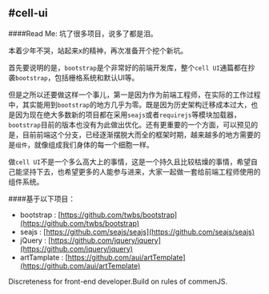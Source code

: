 #cell-ui
-------
####Read Me:
坑了很多项目，说多了都是泪。

本着少年不哭，站起来x的精神，再次准备开个挖个新坑。

首先要说明的是，``bootstrap``是个非常好的前端开发库，整个``cell UI``通篇都在抄袭``bootstrap``，包括栅格系统和默认UI等。

但是之所以还要做这样一个事儿，第一是因为作为前端工程师，在实际的工作过程中，其实能用到``bootstrap``的地方几乎为零。既是因为历史架构迁移成本过大，也是因为现在绝大多数新的项目都在采用``seajs``或者``requirejs``等模块加载器，``bootstrap``目前的版本也没有为此做出优化。还有更重要的一个方面，可以预见的是，目前前端这个分支，已经逐渐摆脱大而全的框架时期，越来越多的地方需要的是``组件``，就像组成我们身体的每一个细胞一样。

做``cell UI``不是一个多么高大上的事情，这是一个持久且比较枯燥的事情，希望自己能坚持下去，也希望更多的人能参与进来，大家一起做一套给前端工程师使用的组件系统。


####基于以下项目：

- bootstrap : [https://github.com/twbs/bootstrap](https://github.com/twbs/bootstrap)
- seajs : [https://github.com/seajs/seajs](https://github.com/seajs/seajs)
- jQuery : [https://github.com/jquery/jquery](https://github.com/jquery/jquery) 
- artTamplate : [https://github.com/aui/artTemplate](https://github.com/aui/artTemplate)



Discreteness for front-end developer.Build on  rules of commenJS.
